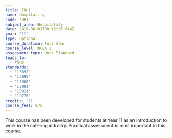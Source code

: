 ```yaml
---
title: FDH1
name: Hospitality
code: FDH1
subject_area: Hospitality
date: 2019-08-01T00:19:07.644Z
year: '11'
type: Optional
course_duration: Full Year
course_level: NCEA 1
assessment_type: Unit Standard
leads_to:
  - FDH2
standards:
  - '15892'
  - '15895'
  - '15900'
  - '15901'
  - '15921'
  - '19770'
credits: '21'
course_fees: $75
---
```

This course has been developed for students at Year 11 as an introduction to work in the catering industry. Practical assessment is most important in this course.
